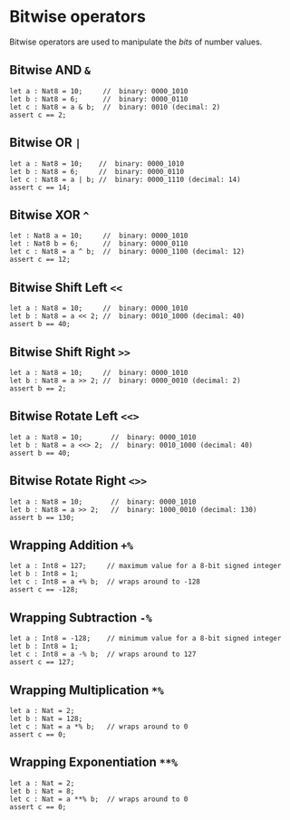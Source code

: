# Bitwise operators
Bitwise operators are used to manipulate the *bits* of number values. 

## Bitwise AND `&`
```motoko
let a : Nat8 = 10;     //  binary: 0000_1010
let b : Nat8 = 6;      //  binary: 0000_0110
let c : Nat8 = a & b;  //  binary: 0010 (decimal: 2)
assert c == 2;
```


## Bitwise OR `|`
```motoko
let a : Nat8 = 10;    //  binary: 0000_1010
let b : Nat8 = 6;     //  binary: 0000_0110
let c : Nat8 = a | b; //  binary: 0000_1110 (decimal: 14)
assert c == 14;
```

## Bitwise XOR `^`
```motoko
let : Nat8 a = 10;     //  binary: 0000_1010
let : Nat8 b = 6;      //  binary: 0000_0110
let c : Nat8 = a ^ b;  //  binary: 0000_1100 (decimal: 12)
assert c == 12;
```

## Bitwise Shift Left `<<`
```motoko
let a : Nat8 = 10;     //  binary: 0000_1010
let b : Nat8 = a << 2; //  binary: 0010_1000 (decimal: 40)
assert b == 40;
```

## Bitwise Shift Right `>>`
```motoko
let a : Nat8 = 10;     //  binary: 0000_1010
let b : Nat8 = a >> 2; //  binary: 0000_0010 (decimal: 2)
assert b == 2;
```

## Bitwise Rotate Left `<<>`
```motoko 
let a : Nat8 = 10;       //  binary: 0000_1010
let b : Nat8 = a <<> 2;  //  binary: 0010_1000 (decimal: 40)
assert b == 40;
```

## Bitwise Rotate Right `<>>`
```motoko
let a : Nat8 = 10;       //  binary: 0000_1010
let b : Nat8 = a >> 2;   //  binary: 1000_0010 (decimal: 130)
assert b == 130;
```

## Wrapping Addition `+%`
```motoko
let a : Int8 = 127;     // maximum value for a 8-bit signed integer
let b : Int8 = 1;
let c : Int8 = a +% b;  // wraps around to -128
assert c == -128;
```

## Wrapping Subtraction `-%`
```motoko
let a : Int8 = -128;    // minimum value for a 8-bit signed integer
let b : Int8 = 1;
let c : Int8 = a -% b;  // wraps around to 127
assert c == 127;
```

## Wrapping Multiplication `*%`
```motoko
let a : Nat = 2;
let b : Nat = 128;
let c : Nat = a *% b;   // wraps around to 0
assert c == 0;
```

## Wrapping Exponentiation `**%`
```motoko
let a : Nat = 2;
let b : Nat = 8;
let c : Nat = a **% b;  // wraps around to 0
assert c == 0;
```

